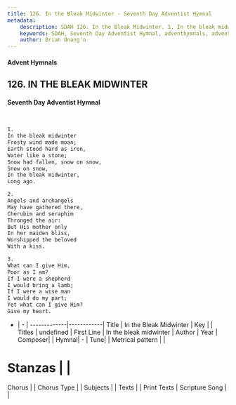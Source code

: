 ```yaml
---
title: 126. In the Bleak Midwinter - Seventh Day Adventist Hymnal
metadata:
    description: SDAH 126. In the Bleak Midwinter. 1. In the bleak midwinter Frosty wind made moan; Earth stood hard as iron, Water like a stone; Snow had fallen, snow on snow, Snow on snow, In the bleak midwinter, Long ago.
    keywords: SDAH, Seventh Day Adventist Hymnal, adventhymnals, advent hymnals, In the Bleak Midwinter, In the bleak midwinter 
    author: Brian Onang'o
---
```


#### Advent Hymnals
## 126. IN THE BLEAK MIDWINTER
#### Seventh Day Adventist Hymnal

```txt


1.
In the bleak midwinter
Frosty wind made moan;
Earth stood hard as iron,
Water like a stone;
Snow had fallen, snow on snow,
Snow on snow,
In the bleak midwinter,
Long ago.

2.
Angels and archangels
May have gathered there,
Cherubim and seraphim
Thronged the air:
But His mother only
In her maiden bliss,
Worshipped the beloved
With a kiss.

3.
What can I give Him,
Poor as I am?
If I were a shepherd
I would bring a lamb;
If I were a wise man
I would do my part;
Yet what can I give Him?
Give my heart.


```

- |   -  |
-------------|------------|
Title | In the Bleak Midwinter |
Key |  |
Titles | undefined |
First Line | In the bleak midwinter |
Author | 
Year | 
Composer|  |
Hymnal|  - |
Tune|  |
Metrical pattern | |
# Stanzas |  |
Chorus |  |
Chorus Type |  |
Subjects |  |
Texts |  |
Print Texts | 
Scripture Song |  |
  
